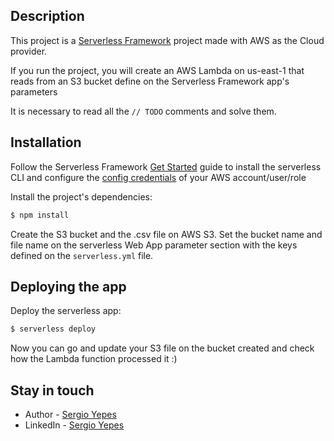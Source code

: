 ## Description

This project is a [Serverless Framework](https://www.serverless.com/framework/docs/providers/aws) project made with AWS as the Cloud provider.

If you run the project, you will create an AWS Lambda on us-east-1 that reads from an S3 bucket define on the Serverless Framework app's parameters

It is necessary to read all the ```// TODO``` comments and solve them.

## Installation

Follow the Serverless Framework [Get Started](https://www.serverless.com/framework/docs/getting-started) guide to install the serverless CLI and configure the [config credentials](https://www.serverless.com/framework/docs/providers/aws/guide/credentials) of your AWS account/user/role

Install the project's dependencies:

```bash
$ npm install
```

Create the S3 bucket and the .csv file on AWS S3. Set the bucket name and file name on the serverless Web App parameter section with the keys defined on the ```serverless.yml``` file.

## Deploying the app

Deploy the serverless app:

```bash
$ serverless deploy
```

Now you can go and update your S3 file on the bucket created and check how the Lambda function processed it :)

## Stay in touch

- Author - [Sergio Yepes](https://github.com/sergioyepes21)
- LinkedIn - [Sergio Yepes](https://www.linkedin.com/in/sergio-andr%C3%A9s-yepes-joven-41405b174)
